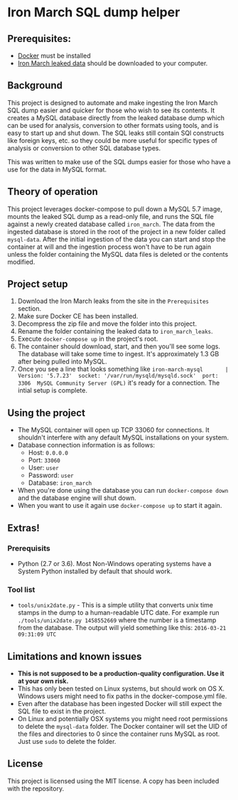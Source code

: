 # Iron March SQL dump helper
## Prerequisites:
 - [Docker](https://docs.docker.com/install/) must be installed
 - [Iron March leaked data](https://www.bellingcat.com/resources/how-tos/2019/11/06/massive-white-supremacist-message-board-leak-how-to-access-and-interpret-the-data/) should be downloaded to your computer.

## Background
This project is designed to automate and make ingesting the Iron March SQL dump easier and quicker for those who wish to see its contents. It creates a MySQL database directly from the leaked database dump which can be used for analysis, conversion to other formats using tools, and is easy to start up and shut down. The SQL leaks still contain SQl constructs like foreign keys, etc. so they could be more useful for specific types of analysis or conversion to other SQL database types.

This was written to make use of the SQL dumps easier for those who have a use for the data in MySQL format.

## Theory of operation
This project leverages docker-compose to pull down a MySQL 5.7 image, mounts the leaked SQL dump as a read-only file, and runs the SQL file against a newly created database called `iron_march`. The data from the ingested database is stored in the root of the project in a new folder called `mysql-data`. After the initial ingestion of the data you can start and stop the container at will and the ingestion process won't have to be run again unless the folder containing the MySQL data files is deleted or the contents modified.

## Project setup
1. Download the Iron March leaks from the site in the `Prerequisites` section.
2. Make sure Docker CE has been installed.
3. Decompress the zip file and move the folder into this project.
4. Rename the folder containing the leaked data to `iron_march_leaks`.
5. Execute `docker-compose up` in the project's root.
6. The container should download, start, and then you'll see some logs. The database will take some time to ingest. It's approximately 1.3 GB after being pulled into MySQL.
7. Once you see a line that looks something like `iron-march-mysql       | Version: '5.7.23'  socket: '/var/run/mysqld/mysqld.sock'  port: 3306  MySQL Community Server (GPL)` it's ready for a connection. The intial setup is complete.

## Using the project
- The MySQL container will open up TCP 33060 for connections. It shouldn't interfere with any default MySQL installations on your system.
- Database connection information is as follows:
    - Host: `0.0.0.0`
    - Port: `33060`
    - User: `user`
    - Password: `user`
    - Database: `iron_march`
- When you're done using the database you can run `docker-compose down` and the database engine will shut down.
- When you want to use it again use `docker-compose up` to start it again.

## Extras!
### Prerequisits
- Python (2.7 or 3.6). Most Non-Windows operating systems have a System Python installed by default that should work.

### Tool list
- `tools/unix2date.py` - This is a simple utility that converts unix time stamps in the dump to a human-readable UTC date. For example run `./tools/unix2date.py 1458552669` where the number is a timestamp from the database. The output will yield something like this: `2016-03-21 09:31:09 UTC`

## Limitations and known issues
- **This is not supposed to be a production-quality configuration. Use it at your own risk.**
- This has only been tested on Linux systems, but should work on OS X. Windows users might need to fix paths in the docker-compose.yml file.
- Even after the database has been ingested Docker will still expect the SQL file to exist in the project.
- On Linux and potentially OSX systems you might need root permissions to delete the `mysql-data` folder. The Docker container will set the UID of the files and directories to 0 since the container runs MySQL as root. Just use `sudo` to delete the folder.

## License
This project is licensed using the MIT license. A copy has been included with the repository.
